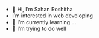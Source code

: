 - 👋 Hi, I’m Sahan Roshitha
-  I’m interested in web developing
- 🌱 I’m currently learning ...
- 💞️ I’m trying to do well
<!---
SahanAbey/SahanAbey is a ✨ special ✨ repository because its `README.md` (this file) appears on your GitHub profile.
You can click the Preview link to take a look at your changes.
--->
